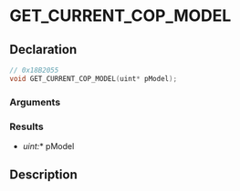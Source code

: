 # GET_CURRENT_COP_MODEL

## Declaration
```cpp
// 0x18B2055
void GET_CURRENT_COP_MODEL(uint* pModel);
```

### Arguments

### Results
- **uint*:** pModel

## Description
